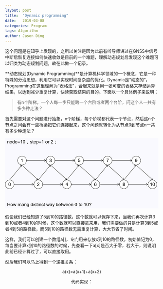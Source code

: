 ```yaml
---
layout: post
title:  "Dynamic programming"
date:   2019-03-08
categories: Program
tags: Algorithm
author: Jason Ding
---
```


这个问题是在知乎上发现的，之所以关注是因为此前有听导师讲过在GNSS中信号中断后恢复连接如何快速收敛是目前的一个难题，理解动态规划后发现这个难题可以归类为动态规划问题，故在此做一个记录。



**动态规划(Dynamic Programming)**是计算机科学领域的一个概念，它是一种特殊的分治思想，利用它可以实现时间复杂度的优化。Dynamic是“动态的”，Programming在这里理解为“表格法”，合起来就是用一张可变的表格来存储运算结果，以达到减少重复计算，快读获取结果的目的。下面以一个具体例子来说明：



> 有n个阶梯，一个人每一步只能跨一个台阶或者两个台阶，问这个人一共有多少种走法？



首先需要对这个问题进行抽象，n个阶梯，每个阶梯都代表一个节点，然后这n个节点之间会有一些桥梁把它们连接起来，这个问题就转化为从节点0到节点n一共有多少种走法？

![](https://raw.githubusercontent.com/Sardingfish/Sardingfish.github.io/master/image/2019-03-08-Dynamic-programming/problem.png)

假设我们已经知道了5到10的路径数，这个数就可以保存下来，当我们再次计算3到10或者4到10的时候，这个数就可以直接拿来用，我们需要做的只是计算3到5或者4到5的路径数，而5到10的路径数无需重复计算，大大节省了时间。

这样，我们可以创建一个数组a[]，专门用来存放x到10的路径数，初始值记为0，每当要计算x到10的路径数的时候，先查看一下a[x]是否大于零，若大于，则说明此前已经计算过了，可以直接取用。

然后我们可以马上得到一个递推关系：

<center>a(x)=a(x+1)+a(x+2)

代码实现：

~~~fortran

~~~

